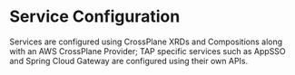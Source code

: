 # Service Configuration

Services are configured using CrossPlane XRDs and Compositions along with an AWS CrossPlane Provider; TAP specific services such as AppSSO and Spring Cloud Gateway
are configured using their own APIs.

